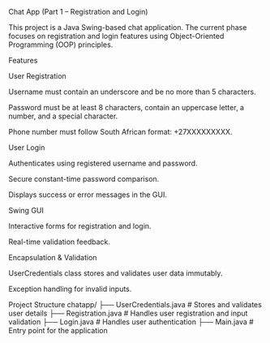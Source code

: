 Chat App (Part 1 – Registration and Login)

This project is a Java Swing-based chat application.
The current phase focuses on registration and login features using Object-Oriented Programming (OOP) principles.

Features

User Registration

Username must contain an underscore and be no more than 5 characters.

Password must be at least 8 characters, contain an uppercase letter, a number, and a special character.

Phone number must follow South African format: +27XXXXXXXXX.

User Login

Authenticates using registered username and password.

Secure constant-time password comparison.

Displays success or error messages in the GUI.

Swing GUI

Interactive forms for registration and login.

Real-time validation feedback.

Encapsulation & Validation

UserCredentials class stores and validates user data immutably.

Exception handling for invalid inputs.

Project Structure
chatapp/
 ├── UserCredentials.java   # Stores and validates user details
 ├── Registration.java      # Handles user registration and input validation
 ├── Login.java             # Handles user authentication
 ├── Main.java              # Entry point for the application
